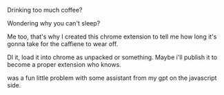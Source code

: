 Drinking too much coffee? 

Wondering why you can't sleep?

Me too, that's why I created this chrome extension to tell me how long it's gonna take for the caffiene to wear off.

Dl it, load it into chrome as unpacked or something. Maybe i'll publish it to become a proper extension who knows.

was a fun little problem with some assistant from my gpt on the javascript side.
